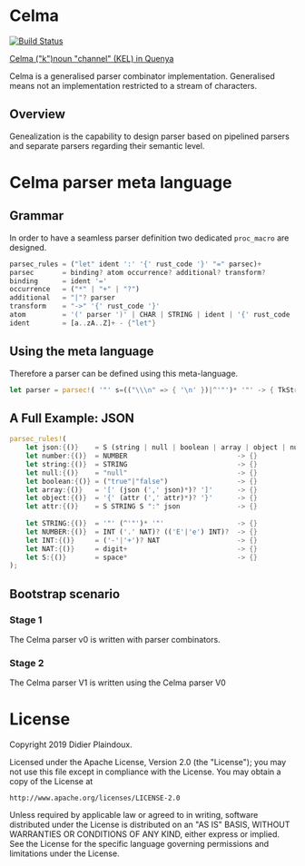 # Celma 

[![Build Status](https://travis-ci.org/d-plaindoux/celma.svg?branch=master)](https://travis-ci.org/d-plaindoux/celma)

[Celma ("k")noun "channel" (KEL) in Quenya](https://www.elfdict.com/w/kelma)

Celma is a generalised parser combinator implementation. Generalised means not an implementation restricted to a stream of characters.

## Overview

Genealization is the capability to design parser based on pipelined parsers and separate parsers regarding their semantic level.

# Celma parser meta language

## Grammar
In order to have a seamless parser definition two dedicated `proc_macro` are designed.

```rust
parsec_rules = ("let" ident ':' '{' rust_code '}' "=" parsec)+
parsec       = binding? atom occurrence? additional? transform?
binding      = ident '='
occurrence   = ("*" | "+" | "?")
additional   = "|"? parser
transform    = "->" '{' rust_code '}'
atom         = '(' parser ')' | CHAR | STRING | ident | '{' rust_code '}' | '^' atom
ident        = [a..zA..Z]+ - {"let"}
```

##  Using the meta language

Therefore a parser can be defined using this meta-language.

```rust
let parser = parsec!( '"' s=(("\\\n" => { '\n' })|^'"')* '"' -> { TkString(s) } );
```

## A Full Example: JSON

```rust
parsec_rules!(
    let json:{()}    = S (string | null | boolean | array | object | number) S
    let number:{()}  = NUMBER                           -> {}
    let string:{()}  = STRING                           -> {}
    let null:{()}    = "null"                           -> {}
    let boolean:{()} = ("true"|"false")                 -> {}
    let array:{()}   = '[' (json (',' json)*)? ']'      -> {}
    let object:{()}  = '{' (attr (',' attr)*)? '}'      -> {}
    let attr:{()}    = S STRING S ":" json              -> {}
    
    let STRING:{()}  = '"' (^'"')* '"'                  -> {}
    let NUMBER:{()}  = INT ('.' NAT)? (('E'|'e') INT)?  -> {}
    let INT:{()}     = ('-'|'+')? NAT                   -> {}
    let NAT:{()}     = digit+                           -> {}
    let S:{()}       = space*                           -> {}
);
```

## Bootstrap scenario

### Stage 1

The Celma parser v0 is written with parser combinators.

### Stage 2

The Celma parser V1 is written using the Celma parser V0

# License

Copyright 2019 Didier Plaindoux.

Licensed under the Apache License, Version 2.0 (the "License");
you may not use this file except in compliance with the License.
You may obtain a copy of the License at

    http://www.apache.org/licenses/LICENSE-2.0

Unless required by applicable law or agreed to in writing, software
distributed under the License is distributed on an "AS IS" BASIS,
WITHOUT WARRANTIES OR CONDITIONS OF ANY KIND, either express or implied.
See the License for the specific language governing permissions and
limitations under the License.

